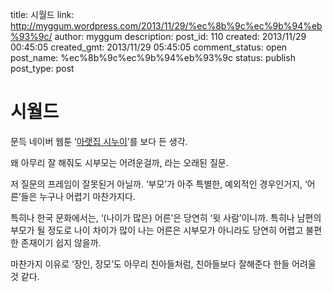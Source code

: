 title: 시월드
link: http://myggum.wordpress.com/2013/11/29/%ec%8b%9c%ec%9b%94%eb%93%9c/
author: myggum
description: 
post_id: 110
created: 2013/11/29 00:45:05
created_gmt: 2013/11/29 05:45:05
comment_status: open
post_name: %ec%8b%9c%ec%9b%94%eb%93%9c
status: publish
post_type: post

# 시월드

문득 네이버 웹툰 ‘[아랫집 시누이](http://comic.naver.com/webtoon/list.nhn?titleId=563782)’를 보다 든 생각.

왜 아무리 잘 해줘도 시부모는 어려운걸까, 라는 오래된 질문.

저 질문의 프레임이 잘못된거 아닐까. ‘부모’가 아주 특별한, 예외적인 경우인거지, ‘어른’들은 누구나 어렵기 마찬가지다.

특히나 한국 문화에서는, ‘(나이가 많은) 어른’은 당연히 ‘윗 사람’이니까. 특히나 남편의 부모가 될 정도로 나이 차이가 많이 나는 어른은 시부모가 아니라도 당연히 어렵고 불편한 존재이기 쉽지 않을까.

마찬가지 이유로 ‘장인, 장모’도 아무리 친아들처럼, 친아들보다 잘해준다 한들 어려울 것 같다.